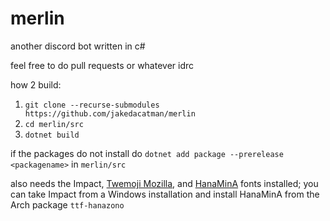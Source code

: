 # merlin
another discord bot written in c#

feel free to do pull requests or whatever idrc

how 2 build: 
1. `git clone --recurse-submodules https://github.com/jakedacatman/merlin`
2. `cd merlin/src`
3. `dotnet build`

if the packages do not install do `dotnet add package --prerelease <packagename>` in `merlin/src`

also needs the Impact, [Twemoji Mozilla](https://github.com/mozilla/twemoji-colr/releases), and [HanaMinA](https://osdn.net/projects/hanazono-font/downloads/64385/hanazono-20160201.zip) fonts installed; you can take Impact from a Windows installation and install HanaMinA from the Arch package `ttf-hanazono`
